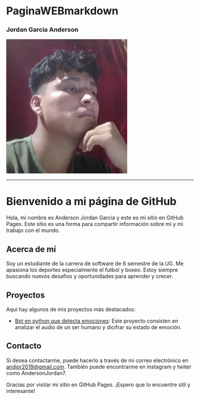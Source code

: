 # PaginaWEBmarkdown

### Jordan Garcia Anderson
![Jordan Anderson](https://raw.githubusercontent.com/AnJoGar/P-ginaWEBmarkdown/main/IMAGENmIA2.png)

-------

# Bienvenido a mi página de GitHub



Hola, mi nombre es Anderson Jordan Garcia y este es mi sitio en GitHub Pages. Este sitio es una forma para compartir información sobre mí y mi trabajo con el mundo.



## Acerca de mí



Soy un estudiante de la carrera de software de 6 semestre de la UG. Me apasiona los deportes especialmente el futbol y boxeo. Estoy siempre buscando nuevos desafíos y oportunidades para aprender y crecer.



## Proyectos



Aquí hay algunos de mis proyectos más destacados:



- [Bot en python que detecta emociones](https://github.com/AnJoGar/proyectobot-emociones.git): Este proyecto consisten en analizar el audio de un ser humano y dicifrar su estado de emoción.



## Contacto

Si desea contactarme, puede hacerlo a través de mi correo electrónico en andjor2019@gmail.com. También puede encontrarme en instagram y twiter como AndersonJordan7.



Gracias por visitar mi sitio en GitHub Pages. ¡Espero que lo encuentre útil y interesante!
